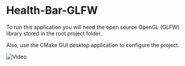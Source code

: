 # Health-Bar-GLFW

To run this application you will need the open source OpenGL (GLFW) 
library stored in the root project folder.

Also, use the CMake GUI desktop application to configure 
the project.

![Video](https://www.facebook.com/100009644043325/videos/366179291529582)
